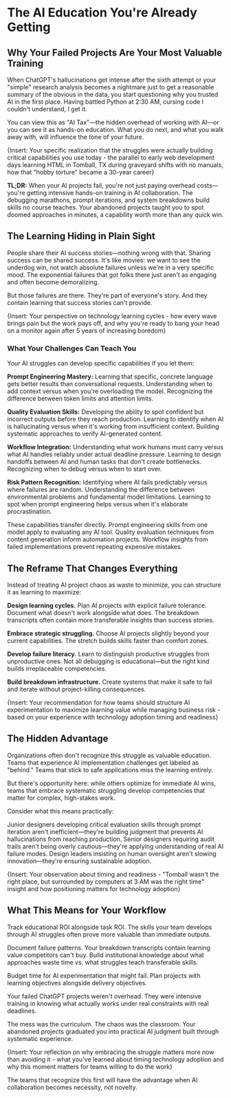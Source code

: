 # The AI Education You're Already Getting

## Why Your Failed Projects Are Your Most Valuable Training

When ChatGPT's hallucinations get intense after the sixth attempt or your "simple" research analysis becomes a nightmare just to get a reasonable summary of the obvious in the data, you start questioning why you trusted AI in the first place. Having battled Python at 2:30 AM, cursing code I couldn't understand, I get it.

You can view this as "AI Tax"—the hidden overhead of working with AI—or you can see it as hands-on education. What you do next, and what you walk away with, will influence the tone of your future.

{Insert: Your specific realization that the struggles were actually building critical capabilities you use today - the parallel to early web development days learning HTML in Tomball, TX during graveyard shifts with no manuals, how that "hobby torture" became a 30-year career}

**TL;DR:** When your AI projects fail, you're not just paying overhead costs—you're getting intensive hands-on training in AI collaboration. The debugging marathons, prompt iterations, and system breakdowns build skills no course teaches. Your abandoned projects taught you to spot doomed approaches in minutes, a capability worth more than any quick win.

## The Learning Hiding in Plain Sight

People share their AI success stories—nothing wrong with that. Sharing success can be shared success. It's like movies: we want to see the underdog win, not watch absolute failures unless we're in a very specific mood. The exponential failures that got folks there just aren't as engaging and often become demoralizing.

But those failures are there. They're part of everyone's story. And they contain learning that success stories can't provide.

{Insert: Your perspective on technology learning cycles - how every wave brings pain but the work pays off, and why you're ready to bang your head on a monitor again after 5 years of increasing boredom}

### What Your Challenges Can Teach You

Your AI struggles can develop specific capabilities if you let them:

**Prompt Engineering Mastery:** Learning that specific, concrete language gets better results than conversational requests. Understanding when to add context versus when you're overloading the model. Recognizing the difference between token limits and attention limits.

**Quality Evaluation Skills:** Developing the ability to spot confident but incorrect outputs before they reach production. Learning to identify when AI is hallucinating versus when it's working from insufficient context. Building systematic approaches to verify AI-generated content.

**Workflow Integration:** Understanding what work humans must carry versus what AI handles reliably under actual deadline pressure. Learning to design handoffs between AI and human tasks that don't create bottlenecks. Recognizing when to debug versus when to start over.

**Risk Pattern Recognition:** Identifying where AI fails predictably versus where failures are random. Understanding the difference between environmental problems and fundamental model limitations. Learning to spot when prompt engineering helps versus when it's elaborate procrastination.

These capabilities transfer directly. Prompt engineering skills from one model apply to evaluating any AI tool. Quality evaluation techniques from content generation inform automation projects. Workflow insights from failed implementations prevent repeating expensive mistakes.

## The Reframe That Changes Everything

Instead of treating AI project chaos as waste to minimize, you can structure it as learning to maximize:

**Design learning cycles.** Plan AI projects with explicit failure tolerance. Document what doesn't work alongside what does. The breakdown transcripts often contain more transferable insights than success stories.

**Embrace strategic struggling.** Choose AI projects slightly beyond your current capabilities. The stretch builds skills faster than comfort zones.

**Develop failure literacy.** Learn to distinguish productive struggles from unproductive ones. Not all debugging is educational—but the right kind builds irreplaceable competencies.

**Build breakdown infrastructure.** Create systems that make it safe to fail and iterate without project-killing consequences.

{Insert: Your recommendation for how teams should structure AI experimentation to maximize learning value while managing business risk - based on your experience with technology adoption timing and readiness}

## The Hidden Advantage

Organizations often don't recognize this struggle as valuable education. Teams that experience AI implementation challenges get labeled as "behind." Teams that stick to safe applications miss the learning entirely.

But there's opportunity here: while others optimize for immediate AI wins, teams that embrace systematic struggling develop competencies that matter for complex, high-stakes work.

Consider what this means practically:

Junior designers developing critical evaluation skills through prompt iteration aren't inefficient—they're building judgment that prevents AI hallucinations from reaching production. Senior designers requiring audit trails aren't being overly cautious—they're applying understanding of real AI failure modes. Design leaders insisting on human oversight aren't slowing innovation—they're ensuring sustainable adoption.

{Insert: Your observation about timing and readiness - "Tomball wasn't the right place, but surrounded by computers at 3 AM was the right time" insight and how positioning matters for technology adoption}

## What This Means for Your Workflow

Track educational ROI alongside task ROI. The skills your team develops through AI struggles often prove more valuable than immediate outputs.

Document failure patterns. Your breakdown transcripts contain learning value competitors can't buy. Build institutional knowledge about what approaches waste time vs. what struggles teach transferable skills.

Budget time for AI experimentation that might fail. Plan projects with learning objectives alongside delivery objectives.

Your failed ChatGPT projects weren't overhead. They were intensive training in knowing what actually works under real constraints with real deadlines.

The mess was the curriculum. The chaos was the classroom. Your abandoned projects graduated you into practical AI judgment built through systematic experience.

{Insert: Your reflection on why embracing the struggle matters more now than avoiding it - what you've learned about timing technology adoption and why this moment matters for teams willing to do the work}

The teams that recognize this first will have the advantage when AI collaboration becomes necessity, not novelty.